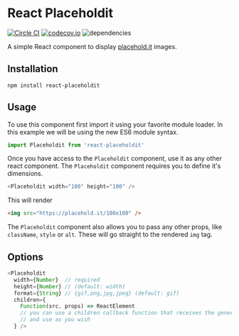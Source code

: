 React Placeholdit
=========================
[![Circle CI](https://circleci.com/gh/hugobessaa/react-placeholdit.svg?style=svg)](https://circleci.com/gh/hugobessaa/react-placeholdit) [![codecov.io](http://codecov.io/github/hugobessaa/react-placeholdit/coverage.svg?branch=master)](http://codecov.io/github/hugobessaa/react-placeholdit?branch=master) ![dependencies](https://david-dm.org/hugobessaa/react-placeholdit.svg)

A simple React component to display [placehold.it](https://placehold.it/) images.

## Installation

```
npm install react-placeholdit
```

## Usage

To use this component first import it using your favorite module loader. In this
example we will be using the new ES6 module syntax.

```js
import Placeholdit from 'react-placeholdit'
```

Once you have access to the `Placeholdit` component, use it as any other react
component. The `Placeholdit` component requires you to define it's dimensions.

```js
<Placeholdit width="100" height="100" />
```

This will render

```html
<img src="https://placehold.it/100x100" />
```

The `Placeholdit` component also allows you to pass any other props, like
`className`, `style` or `alt`. These will go straight to the rendered `img` tag.

## Options

```js
<Placeholdit
  width={Number}  // required
  height={Number} // (default: width)
  format={String} // {gif,png,jpg,jpeg} (default: gif) 
  children={
    Function(src, props) => ReactElement
    // you can use a children callback function that receives the generated `src`
    // and use as you wish
  } />
```
